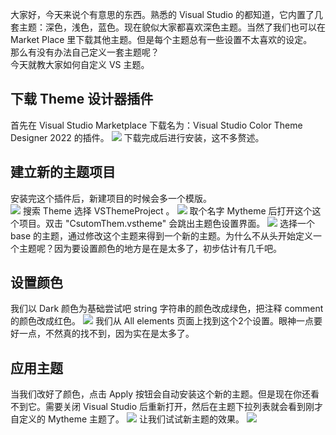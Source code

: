 大家好，今天来说个有意思的东西。熟悉的 Visual Studio 的都知道，它内置了几套主题：深色，浅色，蓝色。现在貌似大家都喜欢深色主题。当然了我们也可以在 Market Place 里下载其他主题。但是每个主题总有一些设置不太喜欢的设定。   
那么有没有办法自己定义一套主题呢？   
今天就教大家如何自定义 VS 主题。

## 下载 Theme 设计器插件
首先在 Visual Studio Marketplace 下载名为：Visual Studio Color Theme Designer 2022 的插件。
![](https://static.xbaby.xyz/ScreenShot_2025-10-09_235811_922.png)
下载完成后进行安装，这不多赘述。

## 建立新的主题项目
安装完这个插件后，新建项目的时候会多一个模版。   
![](https://static.xbaby.xyz/ScreenShot_2025-10-10_000743_399.png)
搜索 Theme 选择 VSThemeProject 。
![](https://static.xbaby.xyz/ScreenShot_2025-10-10_000833_814.png)
取个名字 Mytheme 后打开这个这个项目。双击 "CsutomThem.vstheme" 会跳出主题色设置界面。
![](https://static.xbaby.xyz/ScreenShot_2025-10-10_001016_211.png)
选择一个 base 的主题，通过修改这个主题来得到一个新的主题。为什么不从头开始定义一个主题呢？因为要设置颜色的地方是在是太多了，初步估计有几千吧。

## 设置颜色
我们以 Dark 颜色为基础尝试吧 string 字符串的颜色改成绿色，把注释 comment 的颜色改成红色。
![](https://static.xbaby.xyz/ScreenShot_2025-10-10_005958_501.png)
我们从 All elements 页面上找到这个2个设置。眼神一点要好一点，不然真的找不到，因为实在是太多了。
## 应用主题
当我们改好了颜色，点击 Apply 按钮会自动安装这个新的主题。但是现在你还看不到它。需要关闭 Visual Studio 后重新打开，然后在主题下拉列表就会看到刚才自定义的 Mytheme 主题了。
![](https://static.xbaby.xyz/ScreenShot_2025-10-10_010308_697.png)
让我们试试新主题的效果。
![](https://static.xbaby.xyz/ScreenShot_2025-10-10_005746_485.png)
